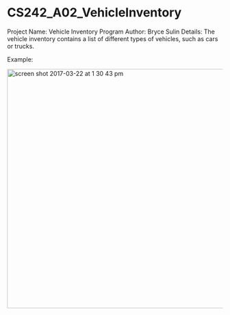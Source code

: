 # CS242_A02_VehicleInventory
Project Name: Vehicle Inventory Program
Author: Bryce Sulin
Details: The vehicle inventory contains a list of different types of vehicles, such as cars or trucks.

Example:

<img width="559" alt="screen shot 2017-03-22 at 1 30 43 pm" src="https://cloud.githubusercontent.com/assets/20143504/24214610/fcb8d970-0f03-11e7-9cee-d6cc2b84fa1e.png">
